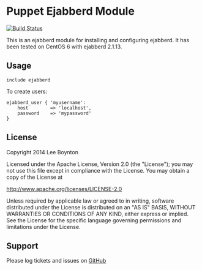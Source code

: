 Puppet Ejabberd Module
=======
[![Build Status](https://travis-ci.org/lboynton/puppet-ejabberd.png?branch=master)](https://travis-ci.org/lboynton/puppet-ejabberd)

This is an ejabberd module for installing and configuring ejabberd. It has been tested on CentOS 6 with ejabberd 2.1.13.

Usage
-------

```puppet
include ejabberd
```

To create users:

```puppet
ejabberd_user { 'myusername':
    host        => 'localhost',
    password    => 'mypassword'
}
```

License
-------
Copyright 2014 Lee Boynton

Licensed under the Apache License, Version 2.0 (the "License");
you may not use this file except in compliance with the License.
You may obtain a copy of the License at

http://www.apache.org/licenses/LICENSE-2.0

Unless required by applicable law or agreed to in writing, software
distributed under the License is distributed on an "AS IS" BASIS,
WITHOUT WARRANTIES OR CONDITIONS OF ANY KIND, either express or implied.
See the License for the specific language governing permissions and
limitations under the License.


Support
-------

Please log tickets and issues on [GitHub](https://github.com/lboynton/puppet-ejabberd/issues)
